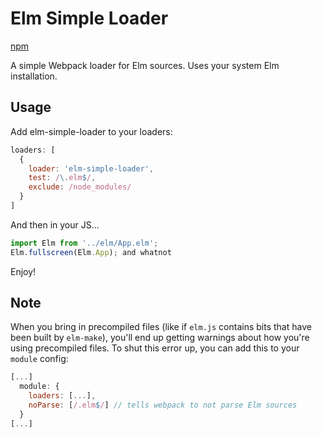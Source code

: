 # Elm Simple Loader
[npm](https://www.npmjs.com/package/elm-simple-loader)

A simple Webpack loader for Elm sources. Uses your system Elm installation.

## Usage

Add elm-simple-loader to your loaders:

```js
loaders: [
  {
    loader: 'elm-simple-loader',
    test: /\.elm$/,
    exclude: /node_modules/
  }
]
```


And then in your JS...

```js
import Elm from '../elm/App.elm';
Elm.fullscreen(Elm.App); and whatnot
```

Enjoy!

## Note

When you bring in precompiled files (like if `elm.js` contains bits that
have been built by `elm-make`), you'll end up getting warnings about how
you're using precompiled files. To shut this error up, you can add this
to your `module` config:

```js
[...]
  module: {
    loaders: [...],
    noParse: [/.elm$/] // tells webpack to not parse Elm sources
  }
[...]
```
